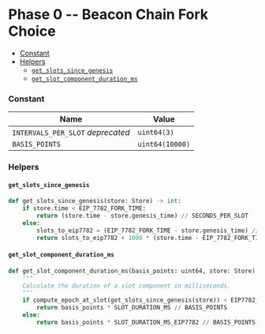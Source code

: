 # Phase 0 -- Beacon Chain Fork Choice

<!-- mdformat-toc start --slug=github --no-anchors --maxlevel=6 --minlevel=2 -->

- [Constant](#constant)
- [Helpers](#helpers)
  - [`get_slots_since_genesis`](#get_slots_since_genesis)
  - [`get_slot_component_duration_ms`](#get_slot_component_duration_ms)

<!-- mdformat-toc end -->

### Constant

| Name | Value |
| --------------------------------- | --------------- |
| `INTERVALS_PER_SLOT` *deprecated* | `uint64(3)` |
| `BASIS_POINTS` | `uint64(10000)` |

### Helpers

#### `get_slots_since_genesis`

```python
def get_slots_since_genesis(store: Store) -> int:
    if store.time < EIP_7782_FORK_TIME:
        return (store.time - store.genesis_time) // SECONDS_PER_SLOT
    else:
        slots_to_eip7782 = (EIP_7782_FORK_TIME - store.genesis_time) // SECONDS_PER_SLOT
        return slots_to_eip7782 + 1000 * (store.time - EIP_7782_FORK_TIME) / SLOT_DURATION_MS_EIP7782
```

#### `get_slot_component_duration_ms`

```python
def get_slot_component_duration_ms(basis_points: uint64, store: Store) -> uint64:
    """
    Calculate the duration of a slot component in milliseconds.
    """
    if compute_epoch_at_slot(get_slots_since_genesis(store)) < EIP7782_FORK_EPOCH:
        return basis_points * SLOT_DURATION_MS // BASIS_POINTS
    else:
        return basis_points * SLOT_DURATION_MS_EIP7782 // BASIS_POINTS
```
